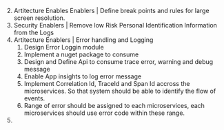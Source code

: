

2. Artitecture Enables Enablers |  Define break points and rules for large screen resolution.
5. Security Enablers | Remove low Risk Personal Identification Information from the Logs
6. Artitecture Enablers | Error handling and Logging
    1.  Design Error Loggin module
    2.  Implement a nuget package to consume
    3.  Design and Define Api to consume trace error, warning and debug message
    4.  Enable App insights to log error message
    5.  Implement Correlation Id, TraceId and Span Id accross the microservices.
        So that system should be able to identify the flow of events.
    6.  Range of error should be assigned to each microservices, each microservices should use error code within these range.
7. 



